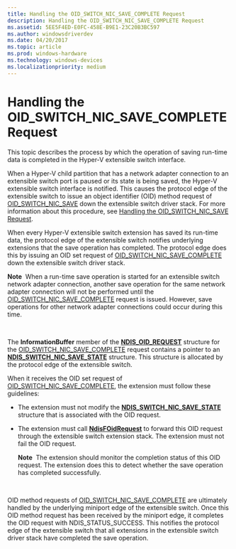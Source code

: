 ```yaml
---
title: Handling the OID_SWITCH_NIC_SAVE_COMPLETE Request
description: Handling the OID_SWITCH_NIC_SAVE_COMPLETE Request
ms.assetid: 5EE5F4ED-E0FC-458E-B9E1-23C20B3BC597
ms.author: windowsdriverdev
ms.date: 04/20/2017
ms.topic: article
ms.prod: windows-hardware
ms.technology: windows-devices
ms.localizationpriority: medium
---
```


# Handling the OID\_SWITCH\_NIC\_SAVE\_COMPLETE Request


This topic describes the process by which the operation of saving run-time data is completed in the Hyper-V extensible switch interface.

When a Hyper-V child partition that has a network adapter connection to an extensible switch port is paused or its state is being saved, the Hyper-V extensible switch interface is notified. This causes the protocol edge of the extensible switch to issue an object identifier (OID) method request of [OID\_SWITCH\_NIC\_SAVE](https://msdn.microsoft.com/library/windows/hardware/hh598268) down the extensible switch driver stack. For more information about this procedure, see [Handling the OID\_SWITCH\_NIC\_SAVE Request](handling-the-oid-switch-nic-save-request.md).

When every Hyper-V extensible switch extension has saved its run-time data, the protocol edge of the extensible switch notifies underlying extensions that the save operation has completed. The protocol edge does this by issuing an OID set request of [OID\_SWITCH\_NIC\_SAVE\_COMPLETE](https://msdn.microsoft.com/library/windows/hardware/hh598269) down the extensible switch driver stack.

**Note**  When a run-time save operation is started for an extensible switch network adapter connection, another save operation for the same network adapter connection will not be performed until the [OID\_SWITCH\_NIC\_SAVE\_COMPLETE](https://msdn.microsoft.com/library/windows/hardware/hh598269) request is issued. However, save operations for other network adapter connections could occur during this time.

 

The **InformationBuffer** member of the [**NDIS\_OID\_REQUEST**](https://msdn.microsoft.com/library/windows/hardware/ff566710) structure for the [OID\_SWITCH\_NIC\_SAVE\_COMPLETE](https://msdn.microsoft.com/library/windows/hardware/hh598269) request contains a pointer to an [**NDIS\_SWITCH\_NIC\_SAVE\_STATE**](https://msdn.microsoft.com/library/windows/hardware/hh598216) structure. This structure is allocated by the protocol edge of the extensible switch.

When it receives the OID set request of [OID\_SWITCH\_NIC\_SAVE\_COMPLETE](https://msdn.microsoft.com/library/windows/hardware/hh598269), the extension must follow these guidelines:

-   The extension must not modify the [**NDIS\_SWITCH\_NIC\_SAVE\_STATE**](https://msdn.microsoft.com/library/windows/hardware/hh598216) structure that is associated with the OID request.

-   The extension must call [**NdisFOidRequest**](https://msdn.microsoft.com/library/windows/hardware/ff561830) to forward this OID request through the extensible switch extension stack. The extension must not fail the OID request.

    **Note**  The extension should monitor the completion status of this OID request. The extension does this to detect whether the save operation has completed successfully.

     

OID method requests of [OID\_SWITCH\_NIC\_SAVE\_COMPLETE](https://msdn.microsoft.com/library/windows/hardware/hh598269) are ultimately handled by the underlying miniport edge of the extensible switch. Once this OID method request has been received by the miniport edge, it completes the OID request with NDIS\_STATUS\_SUCCESS. This notifies the protocol edge of the extensible switch that all extensions in the extensible switch driver stack have completed the save operation.

 

 





